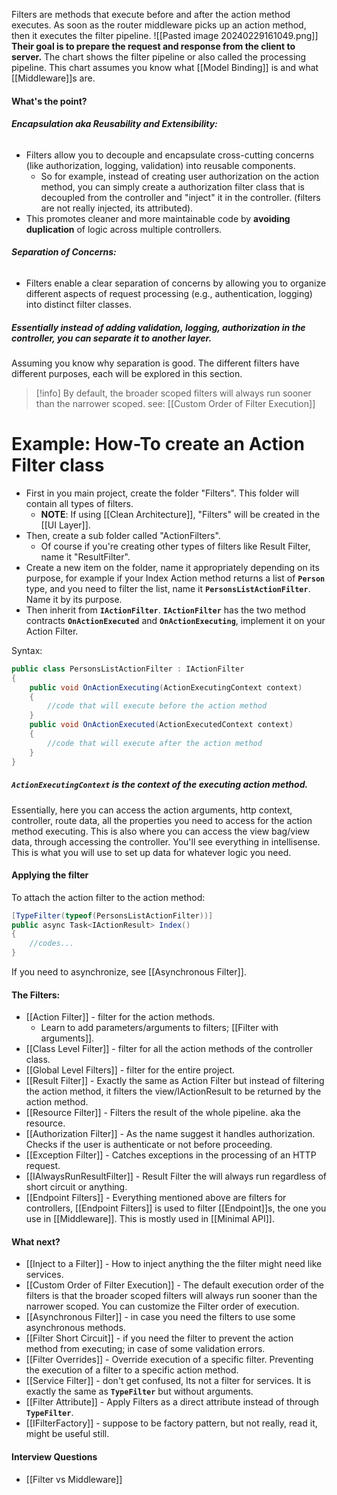 Filters are methods that execute before and after the action method executes.
As soon as the router middleware picks up an action method, then it executes the filter pipeline.
![[Pasted image 20240229161049.png]]
**Their goal is to prepare the request and response from the client to server.** 
The chart shows the filter pipeline or also called the processing pipeline.
This chart assumes you know what [[Model Binding]] is and what [[Middleware]]s are.
#### What's the point?
###### **Encapsulation aka Reusability and Extensibility:**
- Filters allow you to decouple and encapsulate cross-cutting concerns (like authorization, logging, validation) into reusable components.
	- So for example, instead of creating user authorization on the action method, you can simply create a authorization filter class that is decoupled from the controller and "inject" it in the controller. (filters are not really injected, its attributed).
- This promotes cleaner and more maintainable code by **avoiding duplication** of logic across multiple controllers.
###### **Separation of Concerns:**
- Filters enable a clear separation of concerns by allowing you to organize different aspects of request processing (e.g., authentication, logging) into distinct filter classes.
##### Essentially instead of adding validation, logging, authorization in the controller, you can separate it to another layer.
Assuming you know why separation is good.
The different filters have different purposes, each will be explored in this section.
>[!info]
>By default, the broader scoped filters will always run sooner than the narrower scoped. see: [[Custom Order of Filter Execution]]
# Example: How-To create an Action Filter class
- First in you main project, create the folder "Filters". This folder will contain all types of filters.
	- **NOTE**: If using [[Clean Architecture]], "Filters" will be created in the [[UI Layer]].
- Then, create a sub folder called "ActionFilters".
	- Of course if you're creating other types of filters like Result Filter, name it "ResultFilter".
- Create a new item on the folder, name it appropriately depending on its purpose, for example if your Index Action method returns a list of **`Person`** type, and you need to filter the list, name it **`PersonsListActionFilter`**.  Name it by its purpose.
- Then inherit from **`IActionFilter`**. **`IActionFilter`** has the two method contracts **`OnActionExecuted`** and **`OnActionExecuting`**, implement it on your Action Filter.

Syntax:
```c#
public class PersonsListActionFilter : IActionFilter
{
	public void OnActionExecuting(ActionExecutingContext context)
	{
		//code that will execute before the action method
	}
	public void OnActionExecuted(ActionExecutedContext context)
	{
		//code that will execute after the action method
	}
}
```
##### **`ActionExecutingContext`** is the context of the executing action method.
Essentially, here you can access the action arguments, http context, controller, route data, all the properties you need to access for the action method executing.
This is also where you can access the view bag/view data, through accessing the controller. You'll see everything in intellisense.
This is what you will use to set up data for whatever logic you need.
#### Applying the filter
To attach the action filter to the action method:
```c#
[TypeFilter(typeof(PersonsListActionFilter))]
public async Task<IActionResult> Index()
{
	//codes...
}
```
If you need to asynchronize, see [[Asynchronous Filter]].
#### The Filters:
- [[Action Filter]] - filter for the action methods.
	- Learn to add parameters/arguments to filters; [[Filter with arguments]].
- [[Class Level Filter]] - filter for all the action methods of the controller class.
- [[Global Level Filters]] - filter for the entire project.
- [[Result Filter]] - Exactly the same as Action Filter but instead of filtering the action method, it filters the view/IActionResult to be returned by the action method.
- [[Resource Filter]] - Filters the result of the whole pipeline. aka the resource.
- [[Authorization Filter]] - As the name suggest it handles authorization. Checks if the user is authenticate or not before proceeding.
- [[Exception Filter]] - Catches exceptions in the processing of an HTTP request.
- [[IAlwaysRunResultFilter]] - Result Filter the will always run regardless of short circuit or anything.
- [[Endpoint Filters]] - Everything mentioned above are filters for controllers, [[Endpoint Filters]] is used to filter [[Endpoint]]s, the one you use in [[Middleware]]. This is mostly used in [[Minimal API]].
#### What next?
- [[Inject to a Filter]] - How to inject anything the the filter might need like services.
-  [[Custom Order of Filter Execution]] - The default execution order of the filters is that the broader scoped filters will always run sooner than the narrower scoped. You can customize the Filter order of execution.
- [[Asynchronous Filter]] - in case you need the filters to use some asynchronous methods.
- [[Filter Short Circuit]] - if you need the filter to prevent the action method from executing; in case of some validation errors.
- [[Filter Overrides]] - Override execution of a specific filter. Preventing the execution of a filter to a specific action method.
- [[Service Filter]] - don't get confused, Its not a filter for services. It is exactly the same as **`TypeFilter`** but without arguments.
- [[Filter Attribute]] - Apply Filters as a direct attribute instead of through **`TypeFilter`**.
- [[IFilterFactory]] - suppose to be factory pattern, but not really, read it, might be useful still. 
#### Interview Questions
- [[Filter vs Middleware]]

